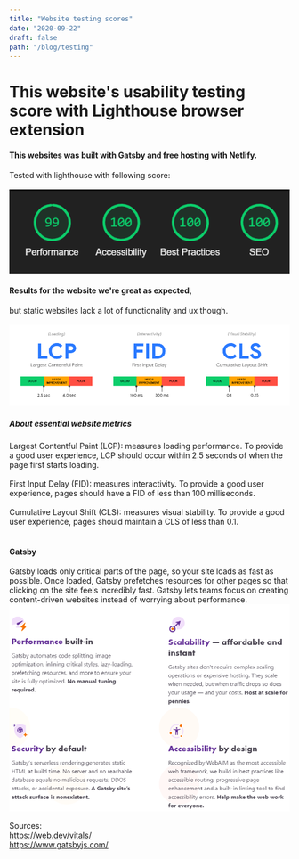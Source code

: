 ```yaml
---
title: "Website testing scores"
date: "2020-09-22"
draft: false
path: "/blog/testing"
---
```


# This website's usability testing score with Lighthouse browser extension

#### This websites was built with Gatsby and free hosting with Netlify. 

Tested with lighthouse with following score:
<br><br>
![SpeedScore](https://raw.githubusercontent.com/Jkytol/JKgatsby/master/src/images/100.PNG)
<br>
#### Results for the website we're great as expected, 
but static websites lack a lot of functionality and ux though.<br><br>
![SpeedScoreInfo](https://raw.githubusercontent.com/Jkytol/JKgatsby/master/src/images/99.PNG)
<br>

##### About essential website metrics
Largest Contentful Paint (LCP): measures loading performance. To provide a good user experience, LCP should occur within 2.5 seconds of when the page first starts loading.
<br><br>
First Input Delay (FID): measures interactivity. To provide a good user experience, pages should have a FID of less than 100 milliseconds.
<br><br>
Cumulative Layout Shift (CLS): measures visual stability. To provide a good user experience, pages should maintain a CLS of less than 0.1.
<br><br>

#### Gatsby
Gatsby loads only critical parts of the page, so your site loads as fast as possible. Once loaded, Gatsby prefetches resources for other pages so that clicking on the site feels incredibly fast. Gatsby lets teams focus on creating content-driven websites instead of worrying about performance.
<br>
![GatsbyInfo](https://raw.githubusercontent.com/Jkytol/JKgatsby/master/src/images/98.PNG) 

Sources:
<br>
https://web.dev/vitals/
<br>
https://www.gatsbyjs.com/
